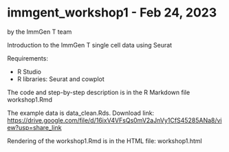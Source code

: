 # immgent_workshop1 - Feb 24, 2023
by the ImmGen T team

Introduction to the ImmGen T single cell data using Seurat

Requirements:
- R Studio
- R libraries: Seurat and cowplot

The code and step-by-step description is in the R Markdown file workshop1.Rmd

The example data is data_clean.Rds. Download link: https://drive.google.com/file/d/16ixV4VFsQs0mV2aJnVy1CfS45285ANa8/view?usp=share_link

Rendering of the workshop1.Rmd is in the HTML file: workshop1.html

